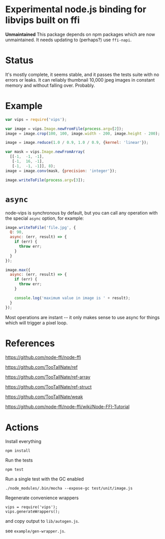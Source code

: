 # Experimental node.js binding for libvips built on ffi

**Unmaintained** This package depends on npm packages which are now
unmaintained. It needs updating to (perhaps?) use `ffi-napi`.

# Status

It's mostly complete, it seems stable, and it passes the tests suite with no
errors or leaks. It can reliably thumbnail 10,000 jpeg images in constant 
memory and without falling over. Probably. 

# Example

```javascript
var vips = require('vips');

var image = vips.Image.newFromFile(process.argv[2]);
image = image.crop(100, 100, image.width - 200, image.height - 200);

image = image.reduce(1.0 / 0.9, 1.0 / 0.9, {kernel: 'linear'});

var mask = vips.Image.newFromArray(
  [[-1,  -1, -1], 
   [-1,  16, -1], 
   [-1,  -1, -1]], 8);
image = image.conv(mask, {precision: 'integer'});

image.writeToFile(process.argv[3]);
```

# `async`

node-vips is synchronous by default, but you can call any operation with the 
special `async` option, for example:

```javascript
image.writeToFile('file.jpg', {
  Q: 90,
  async: (err, result) => {
    if (err) {
      throw err;
    }
  }
});

image.max({
  async: (err, result) => {
    if (err) {
      throw err;
    }

    console.log('maximum value in image is ' + result);
  }
});

```

Most operations are instant -- it only makes sense to use async for things
which will trigger a pixel loop.

# References

https://github.com/node-ffi/node-ffi

https://github.com/TooTallNate/ref

https://github.com/TooTallNate/ref-array

https://github.com/TooTallNate/ref-struct

https://github.com/TooTallNate/weak

https://github.com/node-ffi/node-ffi/wiki/Node-FFI-Tutorial

# Actions

Install everything

	npm install 

Run the tests

	npm test

Run a single test with the GC enabled

	./node_modules/.bin/mocha --expose-gc test/unit/image.js 

Regenerate convenience wrappers

	vips = require('vips');
	vips.generateWrappers();

and copy output to `lib/autogen.js`.

see `example/gen-wrapper.js`.
